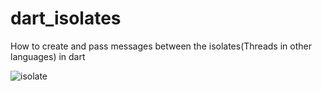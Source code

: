 # dart_isolates
How to create and pass messages between the isolates(Threads in other languages) in dart


![isolate](https://user-images.githubusercontent.com/55314725/67594015-d4d14280-f77c-11e9-9ac3-738bd3422303.png)
